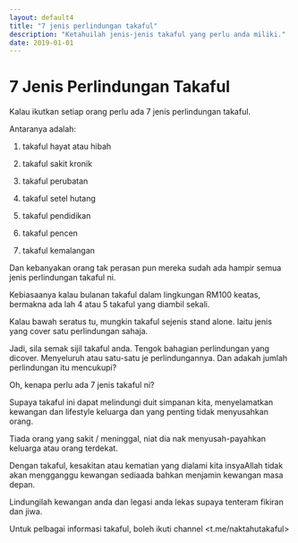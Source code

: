 ```yaml
---
layout: default4
title: "7 jenis perlindungan takaful"
description: "Ketahuilah jenis-jenis takaful yang perlu anda miliki."
date: 2019-01-01
---
```


# 7 Jenis Perlindungan Takaful

Kalau ikutkan setiap orang perlu ada 7 jenis perlindungan takaful. 

Antaranya adalah:

1) takaful hayat atau hibah

2) takaful sakit kronik

3) takaful perubatan

4) takaful setel hutang

5) takaful pendidikan

6) takaful pencen

7) takaful kemalangan

Dan kebanyakan orang tak perasan pun mereka sudah ada hampir semua jenis perlindungan takaful ni. 

Kebiasaanya kalau bulanan takaful dalam lingkungan RM100 keatas, bermakna ada lah 4 atau 5 takaful yang diambil sekali.  

Kalau bawah seratus tu, mungkin takaful sejenis stand alone. Iaitu jenis yang cover satu perlindungan sahaja.

Jadi, sila semak sijil takaful anda. Tengok bahagian perlindungan yang dicover. Menyeluruh atau satu-satu je perlindungannya. Dan adakah jumlah perlindungan itu mencukupi?

Oh, kenapa perlu ada 7 jenis takaful ni?

Supaya takaful ini dapat melindungi duit simpanan kita, menyelamatkan kewangan dan lifestyle keluarga dan yang penting tidak menyusahkan orang. 

Tiada orang yang sakit / meninggal, niat dia nak menyusah-payahkan keluarga atau orang terdekat. 

Dengan takaful, kesakitan atau kematian yang dialami kita insyaAllah tidak akan mengganggu kewangan sediaada bahkan menjamin kewangan masa depan.

Lindungilah kewangan anda dan legasi anda lekas supaya tenteram fikiran dan jiwa.  

Untuk pelbagai informasi takaful, boleh ikuti channel <t.me/naktahutakaful>
